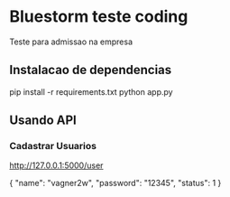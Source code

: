 # Bluestorm teste coding
Teste para admissao na empresa

## Instalacao de dependencias 

pip install -r requirements.txt
python app.py

## Usando API 

### Cadastrar Usuarios

http://127.0.0.1:5000/user

{
	"name": "vagner2w",
	"password": "12345",
	"status": 1
}


